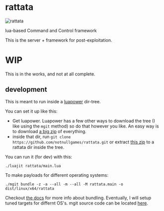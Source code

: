 # rattata

![rattata](https://cdn.bulbagarden.net/upload/thumb/4/46/019Rattata.png/500px-019Rattata.png)

lua-based Command and Control framework

This is the server + framework for post-exploitation.

# WIP

This is in the works, and not at all complete.


## development

This is meant to run inside a [luapower](https://luapower.com/) dir-tree.

You can set it up like this:

- Get luapower. Luapower has a few other ways to download the tree (I like using the `mgit` method) so do that however you like. An easy way is to download [a big zip](https://github.com/luapower/all/archive/master.zip) of everything.
- inside that dir, run `git clone https://github.com/notnullgames/rattata.git` or extract [this zip](https://github.com/notnullgames/rattata/archive/main.zip) to a rattata dir inside the tree.


You can run it (for dev) with this:

```
./luajit rattata/main.lua
```

To make payloads for different operating systems:

```
./mgit bundle -z -a --all -m --all -M rattata.main -o dist/linux/x64/rattata
```

Checkout [the docs](https://luapower.com/bundle) for more info about bundling. Eventually, I will setup tuned targets for differnt OS's.
mgit source code can be located [here](https://github.com/capr/mgit).
